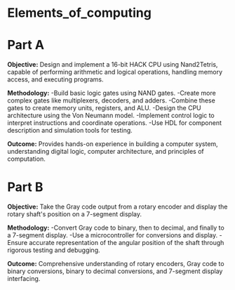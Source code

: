 # Elements_of_computing

# Part A
**Objective:** 
Design and implement a 16-bit HACK CPU using Nand2Tetris, capable of performing arithmetic and logical operations, handling memory access, and executing programs.

**Methodology:**
  -Build basic logic gates using NAND gates.
  -Create more complex gates like multiplexers, decoders, and adders.
  -Combine these gates to create memory units, registers, and ALU.
  -Design the CPU architecture using the Von Neumann model.
  -Implement control logic to interpret instructions and coordinate operations.
  -Use HDL for component description and simulation tools for testing.

**Outcome:**
Provides hands-on experience in building a computer system, understanding digital logic, computer architecture, and principles of computation.


# Part B

**Objective:**
Take the Gray code output from a rotary encoder and display the rotary shaft's position on a 7-segment display.

**Methodology:**
  -Convert Gray code to binary, then to decimal, and finally to a 7-segment display.
  -Use a microcontroller for conversions and display.
  -Ensure accurate representation of the angular position of the shaft through rigorous testing and debugging.

**Outcome:** 
Comprehensive understanding of rotary encoders, Gray code to binary conversions, binary to decimal conversions, and 7-segment display interfacing.
